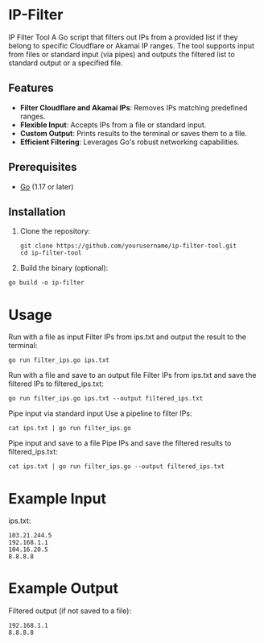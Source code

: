 # IP-Filter
IP Filter Tool  A Go script that filters out IPs from a provided list if they belong to specific Cloudflare or Akamai IP ranges. The tool supports input from files or standard input (via pipes) and outputs the filtered list to standard output or a specified file.

## Features

- **Filter Cloudflare and Akamai IPs**: Removes IPs matching predefined ranges.
- **Flexible Input**: Accepts IPs from a file or standard input.
- **Custom Output**: Prints results to the terminal or saves them to a file.
- **Efficient Filtering**: Leverages Go's robust networking capabilities.

## Prerequisites

- [Go](https://go.dev/) (1.17 or later)

## Installation

1. Clone the repository:
   ```
   git clone https://github.com/yourusername/ip-filter-tool.git
   cd ip-filter-tool
   ```
2. Build the binary (optional):
```
go build -o ip-filter
```

# Usage
Run with a file as input
Filter IPs from ips.txt and output the result to the terminal:

```
go run filter_ips.go ips.txt
```

Run with a file and save to an output file
Filter IPs from ips.txt and save the filtered IPs to filtered_ips.txt:
```
go run filter_ips.go ips.txt --output filtered_ips.txt
```
Pipe input via standard input
Use a pipeline to filter IPs:
```
cat ips.txt | go run filter_ips.go
```
Pipe input and save to a file
Pipe IPs and save the filtered results to filtered_ips.txt:
```
cat ips.txt | go run filter_ips.go --output filtered_ips.txt
```
# Example Input
ips.txt:
```
103.21.244.5
192.168.1.1
104.16.20.5
8.8.8.8
```
# Example Output
Filtered output (if not saved to a file):
```
192.168.1.1
8.8.8.8
```
